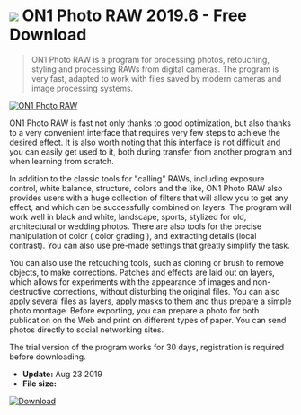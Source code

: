 # ![](https://cdn.softexe.net/static/icon/0/on1-photo-raw-9093.png) ON1 Photo RAW 2019.6 - Free Download

> ON1 Photo RAW is a program for processing photos, retouching, styling and processing RAWs from digital cameras. The program is very fast, adapted to work with files saved by modern cameras and image processing systems.

[![ON1 Photo RAW](https://gallery.dpcdn.pl/imgc/Tools/73021/g_-_420x350_1.5_-_x20161222141549_0.png)](https://softexe.net/win/multimedia/graphics-design/on1-photo-raw:aRac.html)

ON1 Photo RAW is fast not only thanks to good optimization, but also thanks to a very convenient interface that requires very few steps to achieve the desired effect. It is also worth noting that this interface is not difficult and you can easily get used to it, both during transfer from another program and when learning from scratch. 
 
 
 In addition to the classic tools for "calling" RAWs, including exposure control, white balance, structure, colors and the like, ON1 Photo RAW also provides users with a huge collection of filters that will allow you to get any effect, and which can be successfully combined on layers. The program will work well in black and white, landscape, sports, stylized for old, architectural or wedding photos. There are also tools for the precise manipulation of color ( color grading ), and extracting details (local contrast). You can also use pre-made settings that greatly simplify the task. 
 
 
 You can also use the retouching tools, such as cloning or brush to remove objects, to make corrections. Patches and effects are laid out on layers, which allows for experiments with the appearance of images and non-destructive corrections, without disturbing the original files. You can also apply several files as layers, apply masks to them and thus prepare a simple photo montage. Before exporting, you can prepare a photo for both publication on the Web and print on different types of paper. You can send photos directly to social networking sites. 
 
 
 The trial version of the program works for 30 days, registration is required before downloading.


- **Update:** Aug 23 2019
- **File size:** 

[![Download](https://cdn.softexe.net/static/img/download.png)](https://softexe.net/win/multimedia/graphics-design/on1-photo-raw:aRac.html)

